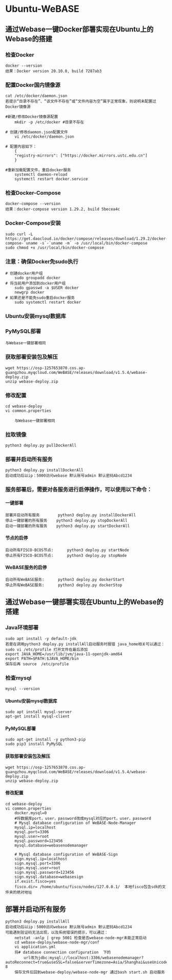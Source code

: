 # Ubuntu-WeBASE

## 通过Webase一键Docker部署实现在Ubuntu上的Webase的搭建

### 检查Docker
    docker --version
    结果：Docker version 20.10.0, build 7287ab3

### 配置Docker国内镜像源
    cat /etc/docker/daemon.json
    若提示“目录不存在”、“该文件不存在”或“文件内容为空”属于正常现象，则说明未配置过Docker镜像源

    #新建/修改Docker镜像源配置
        mkdir -p /etc/docker #目录不存在

    # 创建/修改daemon.json配置文件
        vi /etc/docker/daemon.json

    # 配置内容如下：
        {
        "registry-mirrors": ["https://docker.mirrors.ustc.edu.cn"]
        }

    #重新加载配置文件，重启docker服务
        systemctl daemon-reload
        systemctl restart docker.service

### 检查Docker-Compose
    docker-compose --version
    结果：docker-compose version 1.29.2, build 5becea4c

### Docker-Compose安装
    sudo curl -L https://get.daocloud.io/docker/compose/releases/download/1.29.2/docker-compose-`uname -s`-`uname -m` -o /usr/local/bin/docker-compose
    sudo chmod +x /usr/local/bin/docker-compose

### 注意：确保Docker免sudo执行
    # 创建docker用户组
        sudo groupadd docker
    # 将当前用户添加到docker用户组
        sudo gpasswd -a $USER docker
        newgrp docker 
    # 如果还是不能免sudo重启docker服务
        sudo systemctl restart docker

### Ubuntu安装mysql数据库
### PyMySQL部署

    与Webase一键部署相同


### 获取部署安装包及解压
    wget https://osp-1257653870.cos.ap-guangzhou.myqcloud.com/WeBASE/releases/download/v1.5.4/webase-deploy.zip
    unzip webase-deploy.zip

### 修改配置
    cd webase-deploy
    vi common.properties

        与Webase一键部署相同

### 拉取镜像
    python3 deploy.py pullDockerAll

### 部署并启动所有服务
    python3 deploy.py installDockerAll
    启动成功后以ip：5000访问webase 默认账号admin 默认密码Abcd1234

### 服务部署后，需要对各服务进行启停操作，可以使用以下命令：
#### 一键部署
    部署并启动所有服务        python3 deploy.py installDockerAll
    停止一键部署的所有服务    python3 deploy.py stopDockerAll
    启动一键部署的所有服务    python3 deploy.py startDockerAll
#### 节点的启停
    启动所有FISCO-BCOS节点:      python3 deploy.py startNode
    停止所有FISCO-BCOS节点:      python3 deploy.py stopNode
#### WeBASE服务的启停
    启动所有WeBASE服务:      python3 deploy.py dockerStart
    停止所有WeBASE服务:      python3 deploy.py dockerStop



## 通过Webase一键部署实现在Ubuntu上的Webase的搭建

### Java环境部署
    sudo apt install -y default-jdk
    若是在调用python3 deploy.py installAll启动服务时报错 java_home相关可以通过：
    sudo vi /etc/profile 打开文件在最后添加
    export JAVA_HOME=/usr/lib/jvm/java-11-openjdk-amd64
    export PATH=$PATH:$JAVA_HOME/bin
    保存后再 source  /etc/profile

### 检查mysql
    mysql --version

#### Ubuntu安装mysql数据库
    sudo apt install mysql-server
    apt-get install mysql-client

#### PyMySQL部署
    sudo apt-get install -y python3-pip
    sudo pip3 install PyMySQL

#### 获取部署安装包及解压
    wget https://osp-1257653870.cos.ap-guangzhou.myqcloud.com/WeBASE/releases/download/v1.5.4/webase-deploy.zip
    unzip webase-deploy.zip

#### 修改配置
    cd webase-deploy
    vi common.properties
        docker.mysql=0
        #将数据库port，user，password改成mysql对应的port，user，password
        # Mysql database configuration of WeBASE-Node-Manager
        mysql.ip=localhost
        mysql.port=3306
        mysql.user=root
        mysql.password=123456
        mysql.database=webasenodemanager

        # Mysql database configuration of WeBASE-Sign
        sign.mysql.ip=localhost
        sign.mysql.port=3306
        sign.mysql.user=root
        sign.mysql.password=123456
        sign.mysql.database=webasesign
        if.exist.fisco=yes
        fisco.dir= /home/ubuntu/fisco/nodes/127.0.0.1/  本地fisco包含sdk的文件夹的绝对地址

## 部署并启动所有服务
    python3 deploy.py installAll
    启动成功后以ip：5000访问webase 默认账号admin 默认密码Abcd1234
    可能遇到验证码无法出现，以及系统错误的提示，可以通过：
        netstat -anlp | grep 5001 检查是否webase-node-mgr未能正常启动
        cd webase-deploy/webase-node-mgr/conf
        vi application.yml
        将# database connection configuration  下的
            url改为jdbc:mysql://localhost:3306/webasenodemanager?autoReconnect=true&useSSL=false&serverTimezone=Asia/Shanghai&useUnicode=true&characterEncoding=UTF-8
        保存文件后回到webase-deploy/webase-node-mgr 通过bash start.sh 启动服务
